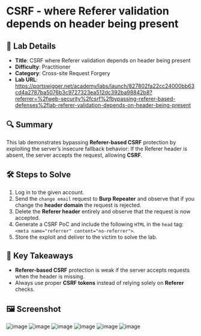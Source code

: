 # CSRF - where Referer validation depends on header being present

## 📌 Lab Details
- **Title**: CSRF where Referer validation depends on header being present
- **Difficulty**: Practitioner
- **Category**: Cross-site Request Forgery
- **Lab URL**: https://portswigger.net/academy/labs/launch/827802fa22cc24000bb63cd4a2787ba5076b3c9727323ea512dc392ba98842b8?referrer=%2fweb-security%2fcsrf%2fbypassing-referer-based-defenses%2flab-referer-validation-depends-on-header-being-present

## 🔍 Summary
This lab demonstrates bypassing **Referer-based CSRF** protection by exploiting the server’s insecure fallback behavior:
If the Referer header is absent, the server accepts the request, allowing **CSRF**.

## 🛠 Steps to Solve
1. Log in to the given account.
2. Send the `change email` request to **Burp Repeater** and observe that if you change the **header domain** the request is rejected.
3. Delete the **Referer header** entirely and observe that the request is now accepted.
4. Generate a CSRF PoC and include the following `HTML` in the `head` tag: `<meta name="referrer" content="no-referrer">`.
5. Store the exploit and deliver to the victim to solve the lab.

## 📖 Key Takeaways
- **Referer-based CSRF** protection is weak if the server accepts requests when the header is missing.
-  Always use proper **CSRF tokens** instead of relying solely on **Referer** checks.

## 🖼️ Screenshot 
![image](https://github.com/user-attachments/assets/a45c37ed-b616-4b05-ac9b-4fe9c28090ed)
![image](https://github.com/user-attachments/assets/a81ea09e-2c63-4a08-b339-aae237d83a2e)
![image](https://github.com/user-attachments/assets/c5dbe3d0-c8da-4f17-bd99-0102ced9b7c4)
![image](https://github.com/user-attachments/assets/abca681e-735c-42bf-9e71-0ce406540a8a)
![image](https://github.com/user-attachments/assets/3394bf93-fb4f-436a-a543-115bc621923a)
![image](https://github.com/user-attachments/assets/cb0cf77e-a62c-40d1-b404-41ff91f523ce)
